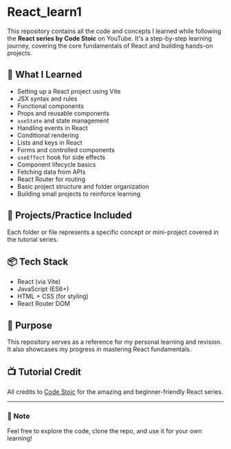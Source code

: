 # React_learn1

This repository contains all the code and concepts I learned while following the **React series by Code Stoic** on YouTube. It's a step-by-step learning journey, covering the core fundamentals of React and building hands-on projects.

## 🚀 What I Learned

- Setting up a React project using Vite
- JSX syntax and rules
- Functional components
- Props and reusable components
- `useState` and state management
- Handling events in React
- Conditional rendering
- Lists and keys in React
- Forms and controlled components
- `useEffect` hook for side effects
- Component lifecycle basics
- Fetching data from APIs
- React Router for routing
- Basic project structure and folder organization
- Building small projects to reinforce learning

## 🧠 Projects/Practice Included

Each folder or file represents a specific concept or mini-project covered in the tutorial series.

## 📦 Tech Stack

- React (via Vite)
- JavaScript (ES6+)
- HTML + CSS (for styling)
- React Router DOM

## 🎯 Purpose

This repository serves as a reference for my personal learning and revision. It also showcases my progress in mastering React fundamentals.

## 📺 Tutorial Credit

All credits to [Code Stoic](https://www.youtube.com/@ashutoshpawar) for the amazing and beginner-friendly React series.

---

### 📌 Note

Feel free to explore the code, clone the repo, and use it for your own learning!

